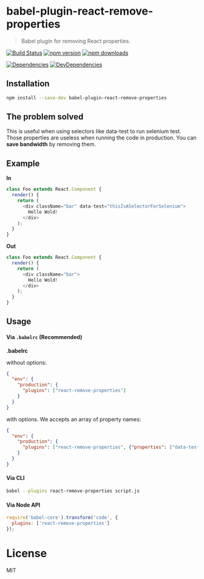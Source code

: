 # babel-plugin-react-remove-properties

> Babel plugin for removing React properties.

[![Build Status](https://travis-ci.org/oliviertassinari/babel-plugin-react-remove-properties.svg?branch=master)](https://travis-ci.org/oliviertassinari/babel-plugin-react-remove-properties)
[![npm version](https://img.shields.io/npm/v/babel-plugin-react-remove-properties.svg?style=flat-square)](https://www.npmjs.com/package/babel-plugin-react-remove-properties)
[![npm downloads](https://img.shields.io/npm/dm/babel-plugin-react-remove-properties.svg?style=flat-square)](https://www.npmjs.com/package/babel-plugin-react-remove-properties)

[![Dependencies](https://img.shields.io/david/oliviertassinari/babel-plugin-react-remove-properties.svg?style=flat-square)](https://david-dm.org/oliviertassinari/babel-plugin-react-remove-properties)
[![DevDependencies](https://img.shields.io/david/dev/oliviertassinari/babel-plugin-react-remove-properties.svg?style=flat-square)](https://david-dm.org/oliviertassinari/babel-plugin-react-remove-properties#info=devDependencies&view=list)

## Installation

```sh
npm install --save-dev babel-plugin-react-remove-properties
```

## The problem solved

This is useful when using selectors like data-test to run selenium test. Those properties are useless when running the code in production. You can **save bandwidth** by removing them.

## Example

**In**
```js
class Foo extends React.Component {
  render() {
    return (
      <div className="bar" data-test="thisIsASelectorForSelenium">
        Hello Wold!
      </div>
    );
  }
}
```

**Out**
```js
class Foo extends React.Component {
  render() {
    return (
      <div className="bar">
        Hello Wold!
      </div>
    );
  }
}
```

## Usage

#### Via `.babelrc` (Recommended)

**.babelrc**

without options:
```json
{
  "env": {
    "production": {
      "plugins": ["react-remove-properties"]
    }
  }
}
```

with options. We accepts an array of property names:

```json
{
  "env": {
    "production": {
      "plugins": ["react-remove-properties", {"properties": ["data-test", "data-foo"]}]
    }
  }
}
```

#### Via CLI

```sh
babel --plugins react-remove-properties script.js
```

#### Via Node API

```js
require('babel-core').transform('code', {
  plugins: ['react-remove-properties']
});
```

# License

MIT
